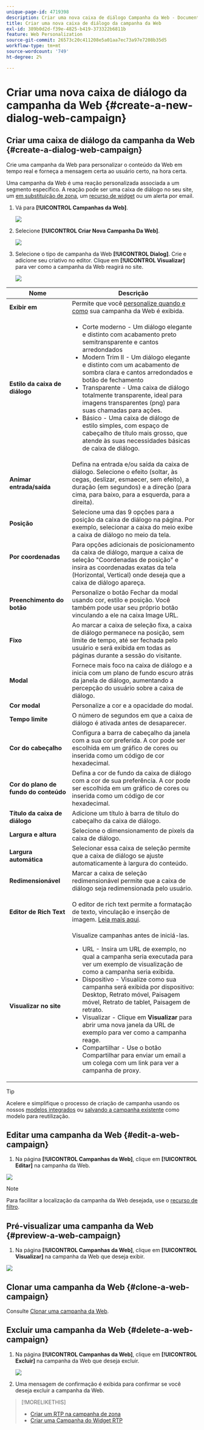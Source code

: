 ```yaml
---
unique-page-id: 4719398
description: Criar uma nova caixa de diálogo Campanha da Web - Documentação do Marketo - Documentação do produto
title: Criar uma nova caixa de diálogo da campanha da Web
exl-id: 389b0d2d-f39e-4825-b419-373322b6811b
feature: Web Personalization
source-git-commit: 26573c20c411208e5a01aa7ec73a97e7208b35d5
workflow-type: tm+mt
source-wordcount: '749'
ht-degree: 2%

---
```


# Criar uma nova caixa de diálogo da campanha da Web {#create-a-new-dialog-web-campaign}

## Criar uma caixa de diálogo da campanha da Web {#create-a-dialog-web-campaign}

Crie uma campanha da Web para personalizar o conteúdo da Web em tempo real e forneça a mensagem certa ao usuário certo, na hora certa.

Uma campanha da Web é uma reação personalizada associada a um segmento específico. A reação pode ser uma caixa de diálogo no seu site, um [em substituição de zona](/help/marketo/product-docs/web-personalization/working-with-web-campaigns/create-a-new-in-zone-web-campaign.md), um [recurso de widget](/help/marketo/product-docs/web-personalization/working-with-web-campaigns/create-a-new-widget-web-campaign.md) ou um alerta por email.

1. Vá para **[!UICONTROL Campanhas da Web]**.

   ![](assets/image2016-8-18-15-3a48-3a45.png)

1. Selecione **[!UICONTROL Criar Nova Campanha Da Web]**.

   ![](assets/image2016-11-4-10-3a58-3a32.png)

1. Selecione o tipo de campanha da Web **[!UICONTROL Dialog]**. Crie e adicione seu criativo no editor. Clique em **[!UICONTROL Visualizar]** para ver como a campanha da Web reagirá no site.

   ![](assets/new-3.png)

<table>
 <thead>
  <tr>
   <th colspan="1" rowspan="1">Nome</th>
   <th colspan="1" rowspan="1">Descrição</th>
  </tr>
 </thead>
 <tbody>
  <tr>
   <td colspan="1"><strong>Exibir em</strong></td>
   <td colspan="1">Permite que você <a href="/help/marketo/product-docs/web-personalization/working-with-web-campaigns/set-how-your-web-campaign-displays.md" rel="nofollow">personalize quando e como</a> sua campanha da Web é exibida.</td>
  </tr>
  <tr>
   <td colspan="1" rowspan="1"><strong>Estilo da caixa de diálogo</strong></td>
   <td colspan="1" rowspan="1">
    <ul>
     <li>Corte moderno - Um diálogo elegante e distinto com acabamento preto semitransparente e cantos arredondados</li>
     <li>Modern Trim II - Um diálogo elegante e distinto com um acabamento de sombra clara e cantos arredondados e botão de fechamento</li>
     <li>Transparente - Uma caixa de diálogo totalmente transparente, ideal para imagens transparentes (png) para suas chamadas para ações. </li>
     <li>Básico - Uma caixa de diálogo de estilo simples, com espaço de cabeçalho de título mais grosso, que atende às suas necessidades básicas de caixa de diálogo.</li>
    </ul></td>
  </tr>
  <tr>
   <td colspan="1"><strong>Animar entrada/saída</strong></td>
   <td colspan="1">Defina na entrada e/ou saída da caixa de diálogo. Selecione o efeito (soltar, às cegas, deslizar, esmaecer, sem efeito), a duração (em segundos) e a direção (para cima, para baixo, para a esquerda, para a direita).</td>
  </tr>
  <tr>
   <td colspan="1" rowspan="1"><p><strong>Posição</strong></p></td>
   <td colspan="1" rowspan="1">Selecione uma das 9 opções para a posição da caixa de diálogo na página. Por exemplo, selecionar a caixa do meio exibe a caixa de diálogo no meio da tela.</td>
  </tr>
  <tr>
   <td colspan="1" rowspan="1"><p><strong>Por coordenadas</strong></p><p><br></p></td>
   <td colspan="1" rowspan="1">Para opções adicionais de posicionamento da caixa de diálogo, marque a caixa de seleção "Coordenadas de posição" e insira as coordenadas exatas da tela (Horizontal, Vertical) onde deseja que a caixa de diálogo apareça.</td>
  </tr>
  <tr>
   <td colspan="1"><strong>Preenchimento do botão</strong></td>
   <td colspan="1">Personalize o botão Fechar da modal usando cor, estilo e posição. Você também pode usar seu próprio botão vinculando a ele na caixa Image URL.</td>
  </tr>
  <tr>
   <td colspan="1"><strong>Fixo
</strong></td>
   <td colspan="1">Ao marcar a caixa de seleção fixa, a caixa de diálogo permanece na posição, sem limite de tempo, até ser fechada pelo usuário e será exibida em todas as páginas durante a sessão do visitante.</td>
  </tr>
  <tr>
   <td colspan="1"><strong>Modal</strong></td>
   <td colspan="1">Fornece mais foco na caixa de diálogo e a inicia com um plano de fundo escuro atrás da janela de diálogo, aumentando a percepção do usuário sobre a caixa de diálogo.</td>
  </tr>
  <tr>
   <td colspan="1"><strong>Cor modal</strong></td>
   <td colspan="1">Personalize a cor e a opacidade do modal.</td>
  </tr>
  <tr>
   <td colspan="1"><strong>Tempo limite </strong></td>
   <td colspan="1">O número de segundos em que a caixa de diálogo é ativada antes de desaparecer.</td>
  </tr>
  <tr>
   <td colspan="1"><strong>Cor do cabeçalho</strong></td>
   <td colspan="1">Configura a barra de cabeçalho da janela com a sua cor preferida. A cor pode ser escolhida em um gráfico de cores ou inserida como um código de cor hexadecimal. </td>
  </tr>
  <tr>
   <td colspan="1"><strong>Cor do plano de fundo do conteúdo </strong></td>
   <td colspan="1">Defina a cor de fundo da caixa de diálogo com a cor de sua preferência. A cor pode ser escolhida em um gráfico de cores ou inserida como um código de cor hexadecimal. </td>
  </tr>
  <tr>
   <td colspan="1"><strong>Título da caixa de diálogo</strong></td>
   <td colspan="1">Adicione um título à barra de título do cabeçalho da caixa de diálogo.</td>
  </tr>
  <tr>
   <td colspan="1"><strong>Largura e altura</strong></td>
   <td colspan="1">Selecione o dimensionamento de pixels da caixa de diálogo.</td>
  </tr>
  <tr>
   <td colspan="1"><strong>Largura automática</strong></td>
   <td colspan="1">Selecionar essa caixa de seleção permite que a caixa de diálogo se ajuste automaticamente à largura do conteúdo.</td>
  </tr>
  <tr>
   <td colspan="1"><strong>Redimensionável </strong></td>
   <td colspan="1">Marcar a caixa de seleção redimensionável permite que a caixa de diálogo seja redimensionada pelo usuário.</td>
  </tr>
  <tr>
   <td colspan="1"><strong>Editor de Rich Text</strong></td>
   <td colspan="1"><p>O editor de rich text permite a formatação de texto, vinculação e inserção de imagem. <a href="/help/marketo/product-docs/web-personalization/working-with-web-campaigns/using-the-web-personalization-rich-text-editor.md">Leia mais aqui</a>.</p></td>
  </tr>
  <tr>
   <td colspan="1"><strong>Visualizar no site</strong></td>
   <td colspan="1">Visualize campanhas antes de iniciá-las.<br>
    <ul>
     <li>URL - Insira um URL de exemplo, no qual a campanha seria executada para ver um exemplo de visualização de como a campanha seria exibida.</li>
     <li>Dispositivo - Visualize como sua campanha será exibida por dispositivo: Desktop, Retrato móvel, Paisagem móvel, Retrato de tablet, Paisagem de retrato.<br></li>
     <li>Visualizar - Clique em <strong>Visualizar </strong>para abrir uma nova janela da URL de exemplo para ver como a campanha reage. </li>
     <li>Compartilhar - Use o botão Compartilhar para enviar um email a um colega com um link para ver a campanha de proxy.</li>
    </ul></td>
  </tr>
 </tbody>
</table>

>[!TIP]
>
>Acelere e simplifique o processo de criação de campanha usando os nossos [modelos integrados](/help/marketo/product-docs/web-personalization/using-templates/using-templates-to-create-web-campaigns.md) ou [salvando a campanha existente](/help/marketo/product-docs/web-personalization/using-templates/using-templates-to-create-web-campaigns.md) como modelo para reutilização.

## Editar uma campanha da Web {#edit-a-web-campaign}

1. Na página **[!UICONTROL Campanhas da Web]**, clique em **[!UICONTROL Editar]** na campanha da Web.

![](assets/image2016-11-4-11-3a6-3a19.png)

>[!NOTE]
>
>Para facilitar a localização da campanha da Web desejada, use o [recurso de filtro](/help/marketo/product-docs/web-personalization/working-with-web-campaigns/filter-web-campaigns.md).

## Pré-visualizar uma campanha da Web {#preview-a-web-campaign}

1. Na página **[!UICONTROL Campanhas da Web]**, clique em **[!UICONTROL Visualizar]** na campanha da Web que deseja exibir.

![](assets/image2016-11-4-11-3a8-3a58.png)

## Clonar uma campanha da Web {#clone-a-web-campaign}

Consulte [Clonar uma campanha da Web](/help/marketo/product-docs/web-personalization/working-with-web-campaigns/clone-a-web-campaign.md).

## Excluir uma campanha da Web {#delete-a-web-campaign}

1. Na página **[!UICONTROL Campanhas da Web]**, clique em **[!UICONTROL Excluir]** na campanha da Web que deseja excluir.

   ![](assets/web-campaigns-1-delete-hand.png)

1. Uma mensagem de confirmação é exibida para confirmar se você deseja excluir a campanha da Web.

>[!MORELIKETHIS]
>
>* [Criar um RTP na campanha de zona](/help/marketo/product-docs/web-personalization/working-with-web-campaigns/create-a-new-in-zone-web-campaign.md)
>* [Criar uma Campanha do Widget RTP](/help/marketo/product-docs/web-personalization/working-with-web-campaigns/create-a-new-widget-web-campaign.md)
